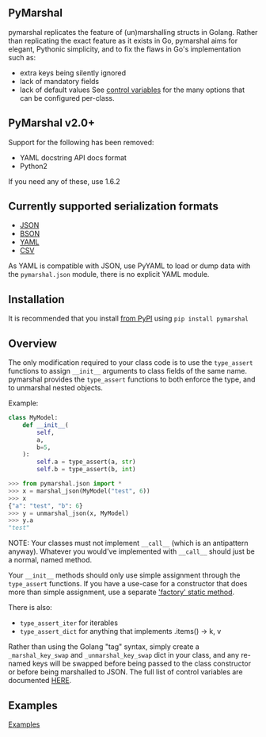 ## PyMarshal

pymarshal replicates the feature of (un)marshalling structs in Golang.
Rather than replicating the exact feature as it exists in Go,
pymarshal aims for elegant, Pythonic simplicity, and to fix the flaws in
Go's implementation such as:
  - extra keys being silently ignored
  - lack of mandatory fields
  - lack of default values
See [control variables](
https://github.com/stargateaudio/pymarshal/blob/master/examples/control_variables.md
) for the many options that can be configured per-class.

## PyMarshal v2.0+
Support for the following has been removed:
- YAML docstring API docs format
- Python2

If you need any of these, use 1.6.2

## Currently supported serialization formats
  - [JSON](https://github.com/stargateaudio/pymarshal/blob/master/examples/usage_json.md)
  - [BSON](https://github.com/stargateaudio/pymarshal/blob/master/examples/usage_bson.md)
  - [YAML](https://github.com/stargateaudio/pymarshal/blob/master/examples/usage_yaml.md)
  - [CSV](https://github.com/stargateaudio/pymarshal/blob/master/examples/usage_csv.md)

As YAML is compatible with JSON, use PyYAML to load or dump data
with the `pymarshal.json` module, there is no explicit YAML module.

## Installation
It is recommended that you install
[from PyPI](https://pypi.python.org/pypi/pymarshal/)
using `pip install pymarshal`


## Overview

The only modification required to your class code is to use the `type_assert`
functions to assign `__init__` arguments to class fields of the same
name.  pymarshal provides the `type_assert` functions to both enforce the type,
and to unmarshal nested objects.

Example:
```python
class MyModel:
    def __init__(
        self,
        a,
        b=5,
    ):
        self.a = type_assert(a, str)
        self.b = type_assert(b, int)

>>> from pymarshal.json import *
>>> x = marshal_json(MyModel("test", 6))
>>> x
{"a": "test", "b": 6}
>>> y = unmarshal_json(x, MyModel)
>>> y.a
"test"
```

NOTE:  Your classes must not implement `__call__` (which is an antipattern
anyway).  Whatever you would've implemented with `__call__` should just be
a normal, named method.

Your `__init__` methods should only use simple assignment through the
`type_assert` functions.  If you have a use-case for a constructor that
does more than simple assignment, use a separate
['factory' static method](
  https://github.com/stargateaudio/pymarshal/blob/master/examples/factory.md
).

There is also:
  - `type_assert_iter` for iterables
  - `type_assert_dict` for anything that implements .items() -> k, v

Rather than using the Golang "tag" syntax, simply create a
`_marshal_key_swap` and `_unmarshal_key_swap` dict in your class,
and any re-named keys will be swapped before being passed to the
class constructor or before being marshalled to JSON.  The full list
of control variables are documented [HERE](
  https://github.com/stargateaudio/pymarshal/blob/master/examples/control_variables.md
).

## Examples

[Examples](https://github.com/stargateaudio/pymarshal/blob/master/examples/)

